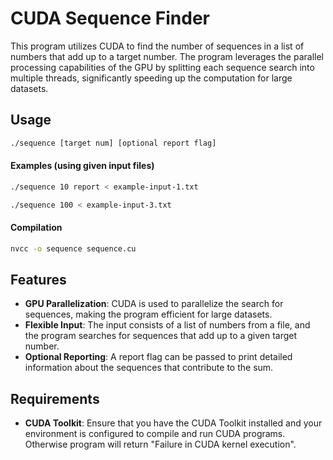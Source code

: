 # CUDA Sequence Finder

This program utilizes CUDA to find the number of sequences in a list of numbers that add up to a target number. The program leverages the parallel processing capabilities of the GPU by splitting each sequence search into multiple threads, significantly speeding up the computation for large datasets.

## Usage
```bash
./sequence [target num] [optional report flag]
```

#### Examples (using given input files)
```bash
./sequence 10 report < example-input-1.txt
```
```bash
./sequence 100 < example-input-3.txt
```

#### Compilation
```bash
nvcc -o sequence sequence.cu
```

## Features

- **GPU Parallelization**: CUDA is used to parallelize the search for sequences, making the program efficient for large datasets.
- **Flexible Input**: The input consists of a list of numbers from a file, and the program searches for sequences that add up to a given target number.
- **Optional Reporting**: A report flag can be passed to print detailed information about the sequences that contribute to the sum.

## Requirements

- **CUDA Toolkit**: Ensure that you have the CUDA Toolkit installed and your environment is configured to compile and run CUDA programs. Otherwise program will return "Failure in CUDA kernel execution".


